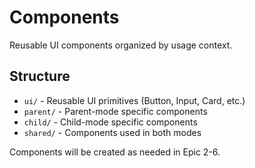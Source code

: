 # Components

Reusable UI components organized by usage context.

## Structure

- `ui/` - Reusable UI primitives (Button, Input, Card, etc.)
- `parent/` - Parent-mode specific components
- `child/` - Child-mode specific components
- `shared/` - Components used in both modes

Components will be created as needed in Epic 2-6.
